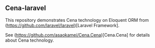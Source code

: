 Cena-laravel
------------

This repository demonstrates Cena technology on 
Eloquent ORM from (https://github.com/laravel/laravel)[Laravel Framework]. 

See (https://github.com/asaokamei/Cena.Cena)[Cena.Cena] 
for details about Cena technology. 

